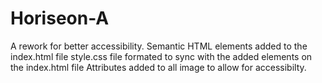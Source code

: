 # Horiseon-A
A rework for better accessibility.
Semantic HTML elements added to the index.html file
style.css file formated to sync with the added elements on the index.html file
Attributes added to all image to allow for accessibilty.